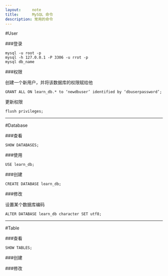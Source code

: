 ```yaml
---
layout:     note
title:      MySQL 命令
description: 常用的命令
---
```





#User

###登录

    mysql -u root -p
    mysql -h 127.0.0.1 -P 3306 -u rrot -p 
    mysql db_name


###权限

创建一个新用户，并将该数据库的权限赋给他

    GRANT ALL ON learn_db.* to ‘newdbuser’ identified by ‘dbuserpassword’;

更新权限

    flush privileges;



-----------


#Database

###查看

    SHOW DATABASES;

###使用
    
    USE learn_db;

###创建

    CREATE DATABASE learn_db;

###修改

设置某个数据库编码

    ALTER DATABASE learn_db character SET utf8;


------------


#Table 

###查看

    SHOW TABLES;

###创建



###修改

